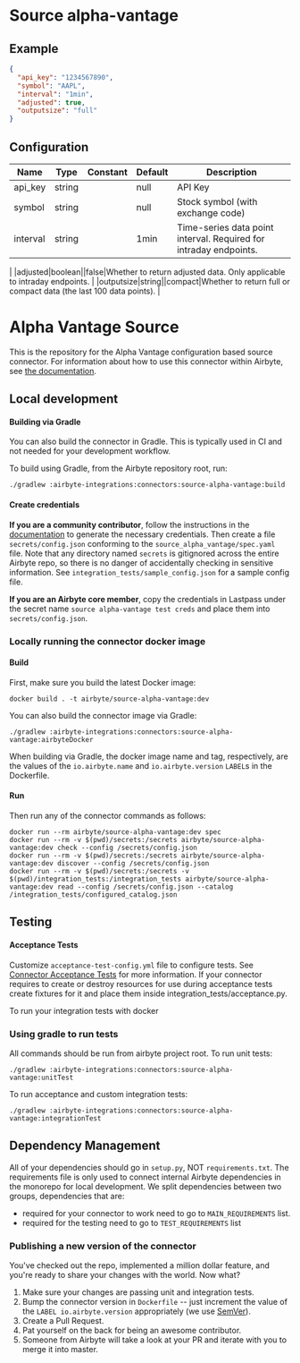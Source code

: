 # Source alpha-vantage

## Example
```json
{
  "api_key": "1234567890",
  "symbol": "AAPL",
  "interval": "1min",
  "adjusted": true,
  "outputsize": "full"
}
```

## Configuration
| Name | Type | Constant | Default | Description |
| --- | --- | --- | --- | --- |
|api_key|string||null|API Key|
|symbol|string||null|Stock symbol (with exchange code)|
|interval|string||1min|Time-series data point interval. Required for intraday endpoints.
|
|adjusted|boolean||false|Whether to return adjusted data. Only applicable to intraday endpoints.
|
|outputsize|string||compact|Whether to return full or compact data (the last 100 data points).
|

# Alpha Vantage Source

This is the repository for the Alpha Vantage configuration based source connector.
For information about how to use this connector within Airbyte, see [the documentation](https://docs.airbyte.io/integrations/sources/alpha-vantage).

## Local development

#### Building via Gradle
You can also build the connector in Gradle. This is typically used in CI and not needed for your development workflow.

To build using Gradle, from the Airbyte repository root, run:
```
./gradlew :airbyte-integrations:connectors:source-alpha-vantage:build
```

#### Create credentials
**If you are a community contributor**, follow the instructions in the [documentation](https://docs.airbyte.io/integrations/sources/alpha-vantage)
to generate the necessary credentials. Then create a file `secrets/config.json` conforming to the `source_alpha_vantage/spec.yaml` file.
Note that any directory named `secrets` is gitignored across the entire Airbyte repo, so there is no danger of accidentally checking in sensitive information.
See `integration_tests/sample_config.json` for a sample config file.

**If you are an Airbyte core member**, copy the credentials in Lastpass under the secret name `source alpha-vantage test creds`
and place them into `secrets/config.json`.

### Locally running the connector docker image

#### Build
First, make sure you build the latest Docker image:
```
docker build . -t airbyte/source-alpha-vantage:dev
```

You can also build the connector image via Gradle:
```
./gradlew :airbyte-integrations:connectors:source-alpha-vantage:airbyteDocker
```
When building via Gradle, the docker image name and tag, respectively, are the values of the `io.airbyte.name` and `io.airbyte.version` `LABEL`s in
the Dockerfile.

#### Run
Then run any of the connector commands as follows:
```
docker run --rm airbyte/source-alpha-vantage:dev spec
docker run --rm -v $(pwd)/secrets:/secrets airbyte/source-alpha-vantage:dev check --config /secrets/config.json
docker run --rm -v $(pwd)/secrets:/secrets airbyte/source-alpha-vantage:dev discover --config /secrets/config.json
docker run --rm -v $(pwd)/secrets:/secrets -v $(pwd)/integration_tests:/integration_tests airbyte/source-alpha-vantage:dev read --config /secrets/config.json --catalog /integration_tests/configured_catalog.json
```
## Testing

#### Acceptance Tests
Customize `acceptance-test-config.yml` file to configure tests. See [Connector Acceptance Tests](https://docs.airbyte.io/connector-development/testing-connectors/connector-acceptance-tests-reference) for more information.
If your connector requires to create or destroy resources for use during acceptance tests create fixtures for it and place them inside integration_tests/acceptance.py.

To run your integration tests with docker

### Using gradle to run tests
All commands should be run from airbyte project root.
To run unit tests:
```
./gradlew :airbyte-integrations:connectors:source-alpha-vantage:unitTest
```
To run acceptance and custom integration tests:
```
./gradlew :airbyte-integrations:connectors:source-alpha-vantage:integrationTest
```

## Dependency Management
All of your dependencies should go in `setup.py`, NOT `requirements.txt`. The requirements file is only used to connect internal Airbyte dependencies in the monorepo for local development.
We split dependencies between two groups, dependencies that are:
* required for your connector to work need to go to `MAIN_REQUIREMENTS` list.
* required for the testing need to go to `TEST_REQUIREMENTS` list

### Publishing a new version of the connector
You've checked out the repo, implemented a million dollar feature, and you're ready to share your changes with the world. Now what?
1. Make sure your changes are passing unit and integration tests.
1. Bump the connector version in `Dockerfile` -- just increment the value of the `LABEL io.airbyte.version` appropriately (we use [SemVer](https://semver.org/)).
1. Create a Pull Request.
1. Pat yourself on the back for being an awesome contributor.
1. Someone from Airbyte will take a look at your PR and iterate with you to merge it into master.
